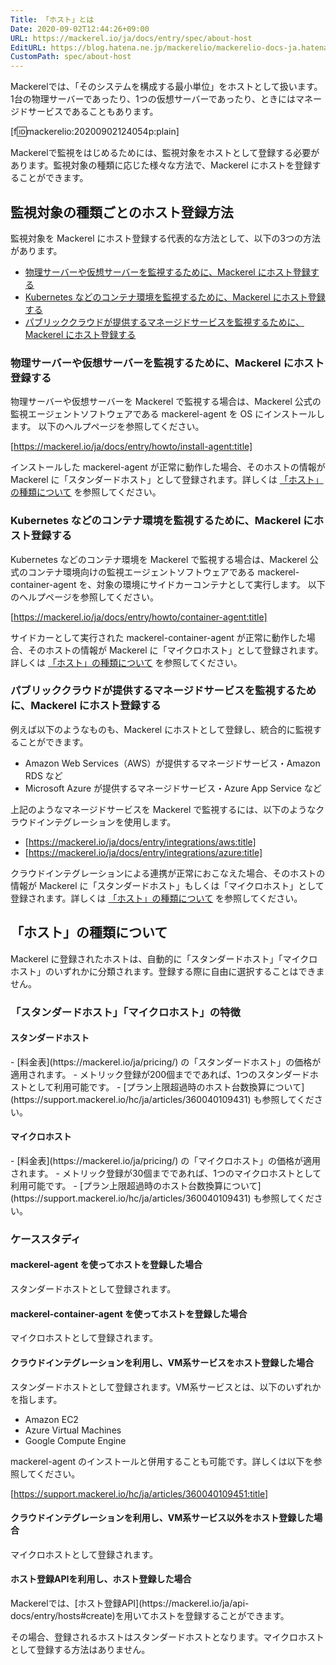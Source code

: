 ```yaml
---
Title: 「ホスト」とは
Date: 2020-09-02T12:44:26+09:00
URL: https://mackerel.io/ja/docs/entry/spec/about-host
EditURL: https://blog.hatena.ne.jp/mackerelio/mackerelio-docs-ja.hatenablog.mackerel.io/atom/entry/26006613625779272
CustomPath: spec/about-host
---
```


Mackerelでは、「そのシステムを構成する最小単位」をホストとして扱います。1台の物理サーバーであったり、1つの仮想サーバーであったり、ときにはマネージドサービスであることもあります。

[f:id:mackerelio:20200902124054p:plain]

Mackerelで監視をはじめるためには、監視対象をホストとして登録する必要があります。監視対象の種類に応じた様々な方法で、Mackerel にホストを登録することができます。

<h2 id="howto-register-host-by-kinds">監視対象の種類ごとのホスト登録方法</h2>
監視対象を Mackerel にホスト登録する代表的な方法として、以下の3つの方法があります。

- [物理サーバーや仮想サーバーを監視するために、Mackerel にホスト登録する](#register-by-mackerel-agent)
- [Kubernetes などのコンテナ環境を監視するために、Mackerel にホスト登録する](#register-by-container-agent)
- [パブリッククラウドが提供するマネージドサービスを監視するために、Mackerel にホスト登録する](#register-by-cloud-integration)

<h3 id="register-by-mackerel-agent">物理サーバーや仮想サーバーを監視するために、Mackerel にホスト登録する</h3>
物理サーバーや仮想サーバーを Mackerel で監視する場合は、Mackerel 公式の監視エージェントソフトウェアである mackerel-agent を OS にインストールします。
以下のヘルプページを参照してください。

[https://mackerel.io/ja/docs/entry/howto/install-agent:title]

インストールした mackerel-agent が正常に動作した場合、そのホストの情報が Mackerel に「スタンダードホスト」として登録されます。詳しくは [「ホスト」の種類について](#host-kinds) を参照してください。

<h3 id="register-by-container-agent">Kubernetes などのコンテナ環境を監視するために、Mackerel にホスト登録する</h3>
Kubernetes などのコンテナ環境を Mackerel で監視する場合は、Mackerel 公式のコンテナ環境向けの監視エージェントソフトウェアである mackerel-container-agent を、対象の環境にサイドカーコンテナとして実行します。
以下のヘルプページを参照してください。

[https://mackerel.io/ja/docs/entry/howto/container-agent:title]

サイドカーとして実行された mackerel-container-agent が正常に動作した場合、そのホストの情報が Mackerel に「マイクロホスト」として登録されます。詳しくは [「ホスト」の種類について](#host-kinds) を参照してください。

<h3 id="register-by-cloud-integration">パブリッククラウドが提供するマネージドサービスを監視するために、Mackerel にホスト登録する</h3>
例えば以下のようなものも、Mackerel にホストとして登録し、統合的に監視することができます。

- Amazon Web Services（AWS）が提供するマネージドサービス・Amazon RDS など
- Microsoft Azure が提供するマネージドサービス・Azure App Service など

上記のようなマネージドサービスを Mackerel で監視するには、以下のようなクラウドインテグレーションを使用します。

- [https://mackerel.io/ja/docs/entry/integrations/aws:title]
- [https://mackerel.io/ja/docs/entry/integrations/azure:title]

クラウドインテグレーションによる連携が正常におこなえた場合、そのホストの情報が Mackerel に「スタンダードホスト」もしくは「マイクロホスト」として登録されます。詳しくは [「ホスト」の種類について](#host-kinds) を参照してください。

<h2 id="host-kinds">「ホスト」の種類について</h2>
Mackerel に登録されたホストは、自動的に「スタンダードホスト」「マイクロホスト」のいずれかに分類されます。登録する際に自由に選択することはできません。

<h3 id="billing-unit">「スタンダードホスト」「マイクロホスト」の特徴</h3>
<h4 id="standard-host">スタンダードホスト</h4>
- [料金表](https://mackerel.io/ja/pricing/) の「スタンダードホスト」の価格が適用されます。
- メトリック登録が200個までであれば、1つのスタンダードホストとして利用可能です。
	- [プラン上限超過時のホスト台数換算について](https://support.mackerel.io/hc/ja/articles/360040109431) も参照してください。

<h4 id="micro-host">マイクロホスト</h4>
- [料金表](https://mackerel.io/ja/pricing/) の「マイクロホスト」の価格が適用されます。
- メトリック登録が30個までであれば、1つのマイクロホストとして利用可能です。
	- [プラン上限超過時のホスト台数換算について](https://support.mackerel.io/hc/ja/articles/360040109431) も参照してください。


<h3 id="casestudy">ケーススタディ</h3>
<h4 id="casestudy-mackerel-agent">mackerel-agent を使ってホストを登録した場合</h4>
スタンダードホストとして登録されます。

<h4 id="casestudy-mackerel-container-agent">mackerel-container-agent を使ってホストを登録した場合</h4>
マイクロホストとして登録されます。

<h4 id="casestudy-integration-standard-host">クラウドインテグレーションを利用し、VM系サービスをホスト登録した場合</h4>
スタンダードホストとして登録されます。VM系サービスとは、以下のいずれかを指します。

- Amazon EC2
- Azure Virtual Machines
- Google Compute Engine

mackerel-agent のインストールと併用することも可能です。詳しくは以下を参照してください。

[https://support.mackerel.io/hc/ja/articles/360040109451:title]

<h4 id="casestudy-integration-micro-host">クラウドインテグレーションを利用し、VM系サービス以外をホスト登録した場合</h4>
マイクロホストとして登録されます。

<h4 id="casestudy-register-by-api">ホスト登録APIを利用し、ホスト登録した場合</h4>
Mackerelでは、[ホスト登録API](https://mackerel.io/ja/api-docs/entry/hosts#create)を用いてホストを登録することができます。

その場合、登録されるホストはスタンダードホストとなります。マイクロホストとして登録する方法はありません。
